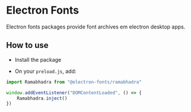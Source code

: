 # Electron Fonts

Electron fonts packages provide font archives em electron desktop apps.

## How to use

* Install the package

* On your `preload.js`, add:

```ts
import Ramabhadra from "@electron-fonts/ramabhadra"

window.addEventListener("DOMContentLoaded", () => {
    Ramabhadra.inject()
})
```